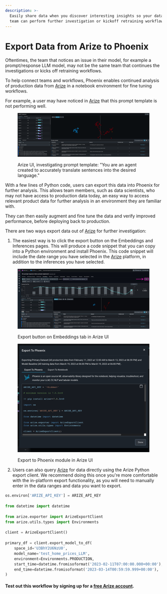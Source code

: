 ```yaml
---
description: >-
  Easily share data when you discover interesting insights so your data science
  team can perform further investigation or kickoff retraining workflows.
---
```


# Export Data from Arize to Phoenix

Oftentimes, the team that notices an issue in their model, for example a prompt/response LLM model, may not be the same team that continues the investigations or kicks off retraining workflows.

To help connect teams and workflows, Phoenix enables continued analysis of production data from [Arize](https://app.gitbook.com/o/-MB4weB2E-qpBe07nmSL/s/-MAlgpMyBRcl2qFZRQ67/) in a notebook environment for fine tuning workflows.

For example, a user may have noticed in [Arize](https://app.gitbook.com/o/-MB4weB2E-qpBe07nmSL/s/-MAlgpMyBRcl2qFZRQ67/) that this prompt template is not performing well.

<figure><img src="../../.gitbook/assets/image (16).png" alt=""><figcaption><p>Arize UI, investigating prompt template: "You are an agent created to accurately translate sentences into the desired language."</p></figcaption></figure>

With a few lines of Python code, users can export this data into Phoenix for further analysis. This allows team members, such as data scientists, who may not have access to production data today, an easy way to access relevant product data for further analysis in an environment they are familiar with.

They can then easily augment and fine tune the data and verify improved performance, before deploying back to production.

There are two ways export data out of [Arize](https://app.gitbook.com/o/-MB4weB2E-qpBe07nmSL/s/-MAlgpMyBRcl2qFZRQ67/) for further investigation:

1. The easiest way is to click the export button on the Embeddings and Inferences pages. This will produce a code snippet that you can copy into a Python environment and install Phoenix. This code snippet will include the date range you have selected in the [Arize](https://app.gitbook.com/o/-MB4weB2E-qpBe07nmSL/s/-MAlgpMyBRcl2qFZRQ67/) platform, in addition to the inferences you have selected.

<figure><img src="../../.gitbook/assets/image (20).png" alt=""><figcaption><p>Export button on Embeddings tab in Arize UI</p></figcaption></figure>

<figure><img src="../../.gitbook/assets/image (22).png" alt=""><figcaption><p>Export to Phoenix module in Arize UI</p></figcaption></figure>

2. Users can also query [Arize](https://app.gitbook.com/o/-MB4weB2E-qpBe07nmSL/s/-MAlgpMyBRcl2qFZRQ67/) for data directly using the Arize Python export client. We recommend doing this once you're more comfortable with the in-platform export functionality, as you will need to manually enter in the data ranges and data you want to export.

```python
os.environ['ARIZE_API_KEY'] = ARIZE_API_KEY

from datetime import datetime

from arize.exporter import ArizeExportClient
from arize.utils.types import Environments

client = ArizeExportClient()

primary_df = client.export_model_to_df(
    space_id='U3BhY2U6NzU0',
    model_name='test_home_prices_LLM',
    environment=Environments.PRODUCTION,
    start_time=datetime.fromisoformat('2023-02-11T07:00:00.000+00:00'),
    end_time=datetime.fromisoformat('2023-03-14T00:59:59.999+00:00'),
)
```

#### Test out this workflow by signing up for a [free Arize account](https://app.arize.com/auth/join).
